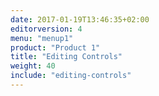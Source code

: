 ```yaml
---
date: 2017-01-19T13:46:35+02:00
editorversion: 4
menu: "menup1"
product: "Product 1"
title: "Editing Controls"
weight: 40
include: "editing-controls"
---
```

